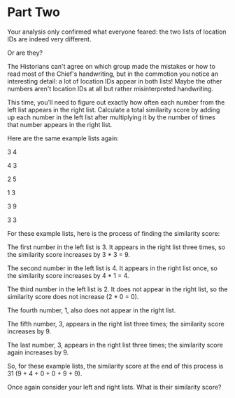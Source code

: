 # Part Two

Your analysis only confirmed what everyone feared: the two lists of location IDs are indeed very different.

Or are they?

The Historians can't agree on which group made the mistakes or how to read most of the Chief's handwriting, but in the commotion you notice an interesting detail: a lot of location IDs appear in both lists! Maybe the other numbers aren't location IDs at all but rather misinterpreted handwriting.

This time, you'll need to figure out exactly how often each number from the left list appears in the right list. Calculate a total similarity score by adding up each number in the left list after multiplying it by the number of times that number appears in the right list.

Here are the same example lists again:

3   4

4   3

2   5

1   3

3   9

3   3

For these example lists, here is the process of finding the similarity score:

The first number in the left list is 3. It appears in the right list three times, so the similarity score increases by 3 * 3 = 9.

The second number in the left list is 4. It appears in the right list once, so the similarity score increases by 4 * 1 = 4.

The third number in the left list is 2. It does not appear in the right list, so the similarity score does not increase (2 * 0 = 0).

The fourth number, 1, also does not appear in the right list.

The fifth number, 3, appears in the right list three times; the similarity score increases by 9.

The last number, 3, appears in the right list three times; the similarity score again increases by 9.

So, for these example lists, the similarity score at the end of this process is 31 (9 + 4 + 0 + 0 + 9 + 9).

Once again consider your left and right lists. What is their similarity score?

